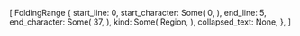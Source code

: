 [
    FoldingRange {
        start_line: 0,
        start_character: Some(
            0,
        ),
        end_line: 5,
        end_character: Some(
            37,
        ),
        kind: Some(
            Region,
        ),
        collapsed_text: None,
    },
]